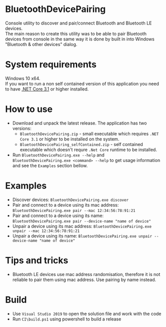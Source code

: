 # BluetoothDevicePairing
Console utility to discover and pair/connect Bluetooth and Bluetooth LE devices.<br>
The main reason to create this utility was to be able to pair Bluetooth devices from console in the same way it is done by built in into Windows "Bluetooth & other devices" dialog.

# System requirements
Windows 10 x64.<br>
If you want to run a non self contained version of this application you need to have [.NET Core 3.1](https://dotnet.microsoft.com/download) or higher installed.

# How to use
* Download and unpack the latest release. The application has two versions:
    * `BluetoothDevicePairing.zip` - small executable which requires `.NET Core 3.1` or higher to be installed on the system.
    * `BluetoothDevicePairing_selfContained.zip` - self contained executable which doesn't requre `.Net Core` runtime to be installed.
* Run `BluetoothDevicePairing.exe --help` and `BluetoothDevicePairing.exe <command> --help` to get usage information and see the `Examples` section bellow.

# Examples
* Discover devices: `BluetoothDevicePairing.exe discover`
* Pair and connect to a device using its mac address: `BluetoothDevicePairing.exe pair --mac 12:34:56:78:91:21`
* Pair and connect to a device using its name: `BluetoothDevicePairing.exe pair --device-name "name of device"`
* Unpair a device using its mac address: `BluetoothDevicePairing.exe unpair --mac 12:34:56:78:91:21`
* Unpair a device using its name: `BluetoothDevicePairing.exe unpair --device-name "name of device"`

# Tips and tricks
* Bluetooth LE devices use mac address randomisation, therefore it is not reliable to pair them using mac address. Use pairing by name instead.

# Build
* Use `Visual Studio 2019` to open the solution file and work with the code
* Run `CI\build.ps1` using powershell to build a release
